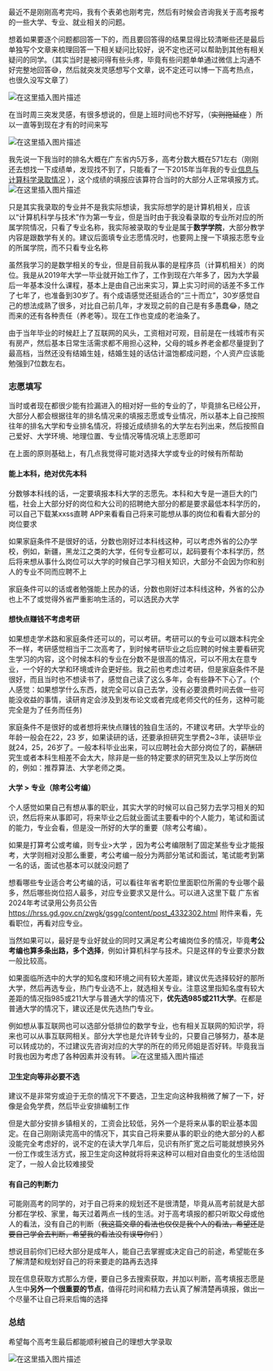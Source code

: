 最近不是刚刚高考完吗，我有个表弟也刚考完，然后有时候会咨询我关于高考报考的一些大学、专业、就业相关的问题。

想着如果要逐个问题都回答一下的，而且要回答得的结果显得比较清晰些还是最后单独写个文章来梳理回答一下相关疑问比较好，说不定也还可以帮助到其他有相关疑问的同学。（其实当时是被问得有些头疼，毕竟有些问题单单通过微信上沟通不好完整地回答😅，然后就突发灵感想写个文章，说不定还可以博一下高考热点，也很久没写文章了）

![在这里插入图片描述](https://p0-xtjj-private.juejin.cn/tos-cn-i-73owjymdk6/f3bff25678c54caea30b42f0d2eb0030~tplv-73owjymdk6-jj-mark-v1:0:0:0:0:5o6Y6YeR5oqA5pyv56S-5Yy6IEAga2FubG9u:q75.awebp?policy=eyJ2bSI6MywidWlkIjoiMTk3ODc3NjY2MjMxOTM2OCJ9&rk3s=f64ab15b&x-orig-authkey=f32326d3454f2ac7e96d3d06cdbb035152127018&x-orig-expires=1752158091&x-orig-sign=MjAc9PW%2FSt3ycDKasQrN7bdedYg%3D)

在当时周三突发灵感，有很多想说的，但是上班时间也不好写，（~~实则拖延症~~ ）所以一直等到现在才有的时间来写

![在这里插入图片描述](https://p0-xtjj-private.juejin.cn/tos-cn-i-73owjymdk6/d3b11b1b3d7f434fb6b457f9e280164d~tplv-73owjymdk6-jj-mark-v1:0:0:0:0:5o6Y6YeR5oqA5pyv56S-5Yy6IEAga2FubG9u:q75.awebp?policy=eyJ2bSI6MywidWlkIjoiMTk3ODc3NjY2MjMxOTM2OCJ9&rk3s=f64ab15b&x-orig-authkey=f32326d3454f2ac7e96d3d06cdbb035152127018&x-orig-expires=1752158091&x-orig-sign=%2BaIZ2cJJD5QzjMnCYKMNyV5SZMk%3D)

我先说一下我当时的排名大概在广东省内5万多，高考分数大概在571左右（刚刚还去想找一下成绩单，发现找不到了，只能看了一下2015年当年我的专业[信息与计算科学录取情况](https://xxgk.gduf.edu.cn/info/1024/1167.htm) ），这个成绩的填报应该算符合当时的大部分人正常填报方式。
![在这里插入图片描述](https://p0-xtjj-private.juejin.cn/tos-cn-i-73owjymdk6/ee8afb410efb4218a7bfbb52c09b73fc~tplv-73owjymdk6-jj-mark-v1:0:0:0:0:5o6Y6YeR5oqA5pyv56S-5Yy6IEAga2FubG9u:q75.awebp?policy=eyJ2bSI6MywidWlkIjoiMTk3ODc3NjY2MjMxOTM2OCJ9&rk3s=f64ab15b&x-orig-authkey=f32326d3454f2ac7e96d3d06cdbb035152127018&x-orig-expires=1752158091&x-orig-sign=OVYgG%2FpAf%2FM2jnRleNhcIDihhJc%3D)

只是其实我录取的专业并不是我实际想读，我实际想学的是计算机相关，应该以“计算机科学与技术”作为第一专业，但是当时由于我没看录取的专业所对应的所属学院情况，只看了专业名称，我实际被录取的专业是属于**数学学院**，大部分教学内容是跟数学有关的。建议后面填专业志愿情况时，也要网上搜一下填报志愿专业的所属学院，而不只看专业名称

虽然我学习的是数学相关的专业，但是目前我从事的是程序员（计算机相关）的岗位。我是从2019年大学一毕业就开始工作了，工作到现在六年多了，因为大学最后一年基本没什么课程，基本上是由自己出来实习，算上实习时间的话差不多工作了七年了，也准备到30岁了。有个成语感觉还挺适合的“三十而立”，30岁感觉自己的想法成熟了很多，对比自己前几年，才发现之前的自己是有多愚蠢😂，随之而来的还有各种责任（养老等）。现在工作也变成的老油条了。

由于当年毕业的时候赶上了互联网的风头，工资相对可观，目前是在一线城市有买有房产，然后基本日常生活需求都不用担心这种，父母的城乡养老金都尽量提到了最高档，当然还没有结婚生娃，结婚生娃的话估计温饱都成问题，个人资产应该能勉强到7位数左右。

### 志愿填写

当时或者现在都很少能有捡漏进入的相对好一些的专业的了，毕竟排名已经公开，大部分人都会根据往年的排名情况来的填报志愿或专业情况，所以基本上自己按照往年的排名大学和专业排名情况，将接近成绩排名的大学左右列出来，然后按照自己爱好、大学环境、地理位置、专业情况等情况填上志愿即可

在上面的原则基础上，有几点我觉得可能对选择大学或专业的时候有所帮助

#### 能上本科，绝对优先本科

分数够本科线的话，一定要填报本科大学的志愿先。本科和大专是一道巨大的门槛，社会上大部分好的岗位和大公司的招聘绝大部分的都是要求最低本科学历的，可以自己下载某xxss直聘 APP来看看自己将来可能想从事的岗位和看看大部分的岗位要求

如果家庭条件不是很好的话，分数也刚好过本科线这种，可以考虑外省的公办学校，例如，新疆，黑龙江之类的大学，任何专业都可以，起码要有个本科学历，然后将来想从事什么岗位可以大学的时候自己学习相关知识，大部分不会因为你和别人的专业不同而应聘不上

家庭条件可以的话或者勉强能上民办的话，分数也刚好过本科线这种，外省的公办也上不了或觉得外省严重影响生活的，可以选民办大学

#### 想快点赚钱不考虑考研

如果想走学术路和家庭条件还可以的，可以考研。考研可以的专业可以跟本科完全不一样，考研感觉相当于二次高考了，到时候考研毕业之后应聘的时候主要看研究生学习的内容，这个时候本科的专业在分数不是很高的情况，可以不用太在意专业，一个好的大学和环境或许会更好些。我之前也考虑过考研，但是家庭条件不是很好，而且当时也不想读书了，感觉自己读了这么多年，会有些静不下心了。(个人感觉：如果想学什么东西，就完全可以自己去学，没有必要浪费时间去做一些可能没收益的事情，读研肯定会涉及到发布论文或者完成老师交代的任务，这种可能完全是为了任务而任务)

家庭条件不是很好的或者想将来快点赚钱的独自生活的，不建议考研。大学毕业的年龄一般会在22，23 岁，如果读研的话，还要承担研究生学费2\~3年，读研毕业就24，25，26岁了。一般本科毕业出来，可以应聘社会大部分岗位了的，薪酬研究生或者本科生相差不会太大，除非是一些的特定要求的研究生及以上学历岗位的，例如：推荐算法、大学老师之类。

#### 大学 > 专业（除考公考编）

个人感觉如果自己有想从事的职业，其实大学的时候可以自己努力去学习相关的知识，然后将来从事即可，将来毕业之后就业面试主要看中的个人能力，笔试和面试的能力，专业会看，但是没一所好的大学的重要（除考公考编）。

如果是打算考公或考编，则专业>大学 ，因为考公考编限制了固定某些专业才能报考，大学则相对没那么重要，考公考编一般分为两部分笔试和面试，笔试能考到第一名的话，面试也基本可以就没问题了

想看哪些专业适合考公考编的话，可以看往年省考职位里面职位所需的专业哪个最多，然后哪些岗位招人最多，对应专业要求又是什么。可以进入这里下载 广东省2024年考试录用公务员公告 <https://hrss.gd.gov.cn/zwgk/gsgg/content/post_4332302.html>  附件来看，先看职位，再看对应专业。

当然如果可以，最好是专业好就业的同时又满足考公考编岗位多的情况，毕竟**考公考编也算多条出路，多个选择**，例如计算机科学与技术。只是这样的专业要求分数一般比较高。

如果面临所选中的大学的知名度和环境之间有较大差距，建议优先选择较好的那所大学，然后再选专业，热门专业选不上，就选相关专业。注意这里指知名度有较大差距的情况指985或211大学与普通大学的情况下，**优先选985或211大学**。在都是普通大学的情况下，建议还是优先选热门专业。

例如想从事互联网也可以选部分低排位的数学专业，也有相关互联网的知识学，将来也可以从事互联网相关。部分大学也是允许转专业的，只要自己够努力，基本是可以转成功的，不过建议先咨询对应的大学的所在的师兄师姐是否好转。毕竟我当时我也因为考虑了各种因素并没有转。
![在这里插入图片描述](https://p0-xtjj-private.juejin.cn/tos-cn-i-73owjymdk6/87374c3ea7c34315989b42ed12f36388~tplv-73owjymdk6-jj-mark-v1:0:0:0:0:5o6Y6YeR5oqA5pyv56S-5Yy6IEAga2FubG9u:q75.awebp?policy=eyJ2bSI6MywidWlkIjoiMTk3ODc3NjY2MjMxOTM2OCJ9&rk3s=f64ab15b&x-orig-authkey=f32326d3454f2ac7e96d3d06cdbb035152127018&x-orig-expires=1752158091&x-orig-sign=n1Bu%2FixbCXxR18FmLO3rC3ZolqA%3D)

#### 卫生定向等非必要不选

建议不是非常穷或迫于无奈的情况下不要选，卫生定向这种我稍微了解了一下，好像是会免学费，然后毕业安排编制工作

但是大部分安排乡镇相关的，工资会比较低，另外一个是将来从事的职业基本固定。在自己刚刚读完高中的情况下，其实自己将来要从事的职业的绝大部分的人都没能完全考虑好的，说不定的在读大学几年后，见识有所扩宽之后可能就想换另外一份工作或生活方式，报卫生定向这种就将将来这种可以相对自由变化的生活给固定了，一般人会比较难接受

#### 有自己的判断力

可能刚高考的同学的，对于自己将来的规划还不是很清楚，毕竟从高考前就是大部分都在学校、家里，每天过着两点一线的生活。对于高考填报的都只听取父母或他人的看法，没有自己的判断（~~我这篇文章的看法也仅仅是我个人的看法，希望还是要自己学会去判断，希望我的看法没有误导你们~~ ）

想说目前你们已经大部分是成年人，能自己去掌握或决定自己的前途，希望能在多了解清楚和规划好自己的将来要走的路再去选择

现在信息获取方式那么方便，要自己多去搜索获取，并加以判断，高考填报志愿是人生中**另外一个很重要的节点**，值得花时间和精力去认真了解清楚再填报，做出一个尽量不让自己将来后悔的选择

### 总结

希望每个高考生最后都能顺利被自己的理想大学录取

![在这里插入图片描述](https://p0-xtjj-private.juejin.cn/tos-cn-i-73owjymdk6/6a64504139484ef1a896915fdaf17605~tplv-73owjymdk6-jj-mark-v1:0:0:0:0:5o6Y6YeR5oqA5pyv56S-5Yy6IEAga2FubG9u:q75.awebp?policy=eyJ2bSI6MywidWlkIjoiMTk3ODc3NjY2MjMxOTM2OCJ9&rk3s=f64ab15b&x-orig-authkey=f32326d3454f2ac7e96d3d06cdbb035152127018&x-orig-expires=1752158091&x-orig-sign=VXJrmLKpP3Ww5UUYkM2%2B97XKTCw%3D)
